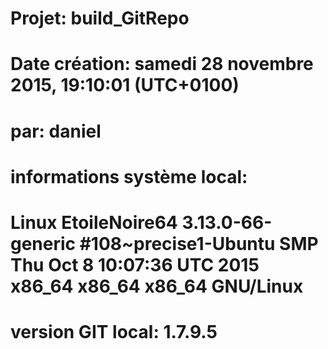 # Projet: build_GitRepo
# Date création: samedi 28 novembre 2015, 19:10:01 (UTC+0100)
# par: daniel
# informations système local:
# Linux EtoileNoire64 3.13.0-66-generic #108~precise1-Ubuntu SMP Thu Oct 8 10:07:36 UTC 2015 x86_64 x86_64 x86_64 GNU/Linux
# version GIT local: 1.7.9.5
